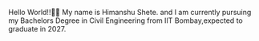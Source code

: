 Hello World!!👋👋 My name is Himanshu Shete.
and I am currently pursuing my Bachelors Degree in Civil Engineering from IIT Bombay,expected to graduate in 2027.
